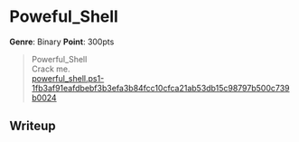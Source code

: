 # Poweful_Shell
__Genre__: Binary
__Point__: 300pts

> Powerful_Shell  
> Crack me.  
> [powerful_shell.ps1-1fb3af91eafdbebf3b3efa3b84fcc10cfca21ab53db15c98797b500c739b0024](https://files-quals.seccon.jp/powerful_shell.ps1-1fb3af91eafdbebf3b3efa3b84fcc10cfca21ab53db15c98797b500c739b0024)

## Writeup